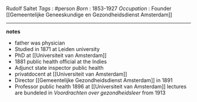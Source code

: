 Rudolf Saltet
*Tags* : #person 
*Born* : 1853-1927
*Occupation* : Founder [[Gemeentelijke Geneeskundige en Gezondheidsdienst Amsterdam]]

---
**notes**
- father was physician
- Studied in 1871 at Leiden university
- PhD at [[Universiteit van Amsterdam]]
- 1881 public health official at the Indies
- Adjunct state inspector public health
- privatdocent at [[Universiteit van Amsterdam]]
- Director [[Gemeentelijke Gezondheidsdienst Amsterdam]] in 1891
- Professor public health 1896 at [[Universiteit van Amsterdam]] lectures are bundeled in *Voordrachten over gezondheidsleer* from 1913